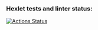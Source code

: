 ### Hexlet tests and linter status:
[![Actions Status](https://github.com/Yarqd/java-project-61/actions/workflows/hexlet-check.yml/badge.svg)](https://github.com/Yarqd/java-project-61/actions)